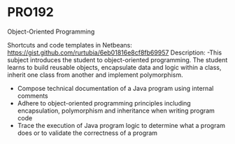 # PRO192
Object-Oriented Programming

Shortcuts and code templates in Netbeans:
https://gist.github.com/rurtubia/6eb01816e8cf8fb69957
Description:
-This subject introduces the student to object-oriented programming. The student learns to build reusable objects, encapsulate data and logic within a class, inherit one class from another and implement polymorphism.
- Compose technical documentation of a Java program using internal comments
- Adhere to object-oriented programming principles including encapsulation, polymorphism and inheritance when writing program code
- Trace the execution of Java program logic to determine what a program does or to validate the correctness of a program

